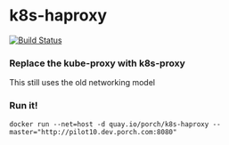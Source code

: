 # k8s-haproxy

[![Build Status](https://travis-ci.org/mikedanese/k8s-haproxy.svg)](https://travis-ci.org/mikedanese/k8s-haproxy)
### Replace the kube-proxy with k8s-proxy
This still uses the old networking model
### Run it!

```
docker run --net=host -d quay.io/porch/k8s-haproxy --master="http://pilot10.dev.porch.com:8080"
```
